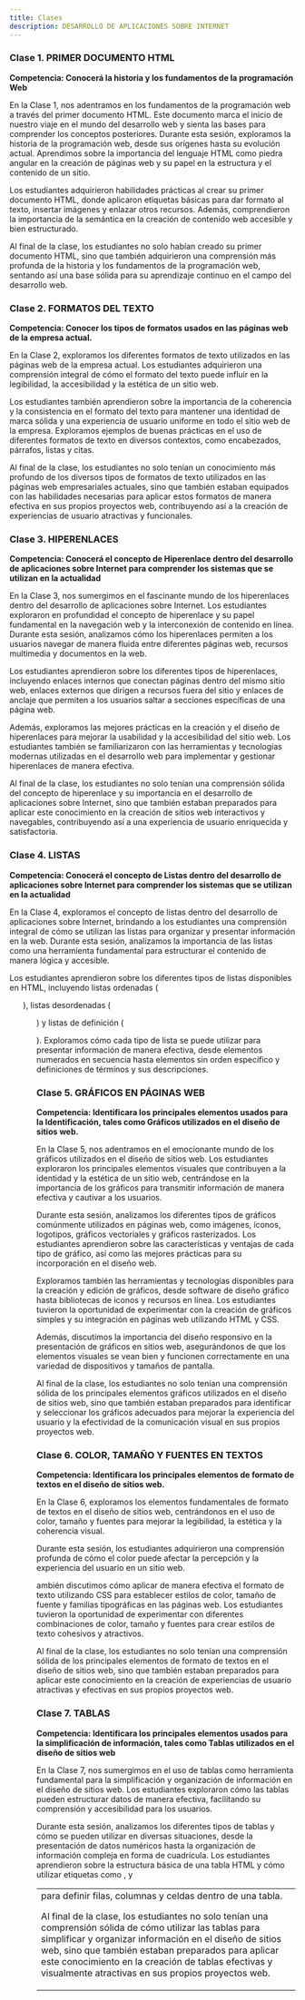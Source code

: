 ```yaml
---
title: Clases 
description: DESARROLLO DE APLICACIONES SOBRE INTERNET
---
```

### Clase 1. PRIMER DOCUMENTO HTML
**Competencia: Conocerá la historia y los fundamentos de la programación Web**

En la Clase 1, nos adentramos en los fundamentos de la programación web a través del primer documento HTML. Este documento marca el inicio de nuestro viaje en el mundo del desarrollo web y sienta las bases para comprender los conceptos posteriores. Durante esta sesión, exploramos la historia de la programación web, desde sus orígenes hasta su evolución actual. Aprendimos sobre la importancia del lenguaje HTML como piedra angular en la creación de páginas web y su papel en la estructura y el contenido de un sitio.

Los estudiantes adquirieron habilidades prácticas al crear su primer documento HTML, donde aplicaron etiquetas básicas para dar formato al texto, insertar imágenes y enlazar otros recursos. Además, comprendieron la importancia de la semántica en la creación de contenido web accesible y bien estructurado.

Al final de la clase, los estudiantes no solo habían creado su primer documento HTML, sino que también adquirieron una comprensión más profunda de la historia y los fundamentos de la programación web, sentando así una base sólida para su aprendizaje continuo en el campo del desarrollo web.

### Clase 2. FORMATOS DEL TEXTO
**Competencia: Conocer los tipos de formatos usados en las páginas web de la empresa actual.**

En la Clase 2, exploramos los diferentes formatos de texto utilizados en las páginas web de la empresa actual. Los estudiantes adquirieron una comprensión integral de cómo el formato del texto puede influir en la legibilidad, la accesibilidad y la estética de un sitio web. 

Los estudiantes también aprendieron sobre la importancia de la coherencia y la consistencia en el formato del texto para mantener una identidad de marca sólida y una experiencia de usuario uniforme en todo el sitio web de la empresa. Exploramos ejemplos de buenas prácticas en el uso de diferentes formatos de texto en diversos contextos, como encabezados, párrafos, listas y citas.

Al final de la clase, los estudiantes no solo tenían un conocimiento más profundo de los diversos tipos de formatos de texto utilizados en las páginas web empresariales actuales, sino que también estaban equipados con las habilidades necesarias para aplicar estos formatos de manera efectiva en sus propios proyectos web, contribuyendo así a la creación de experiencias de usuario atractivas y funcionales.

### Clase 3. HIPERENLACES
**Competencia: Conocerá el concepto de Hiperenlace dentro del desarrollo de aplicaciones sobre Internet para comprender los sistemas que se utilizan en la actualidad**

En la Clase 3, nos sumergimos en el fascinante mundo de los hiperenlaces dentro del desarrollo de aplicaciones sobre Internet. Los estudiantes exploraron en profundidad el concepto de hiperenlace y su papel fundamental en la navegación web y la interconexión de contenido en línea. Durante esta sesión, analizamos cómo los hiperenlaces permiten a los usuarios navegar de manera fluida entre diferentes páginas web, recursos multimedia y documentos en la web.

Los estudiantes aprendieron sobre los diferentes tipos de hiperenlaces, incluyendo enlaces internos que conectan páginas dentro del mismo sitio web, enlaces externos que dirigen a recursos fuera del sitio y enlaces de anclaje que permiten a los usuarios saltar a secciones específicas de una página web.

Además, exploramos las mejores prácticas en la creación y el diseño de hiperenlaces para mejorar la usabilidad y la accesibilidad del sitio web. Los estudiantes también se familiarizaron con las herramientas y tecnologías modernas utilizadas en el desarrollo web para implementar y gestionar hiperenlaces de manera efectiva.

Al final de la clase, los estudiantes no solo tenían una comprensión sólida del concepto de hiperenlace y su importancia en el desarrollo de aplicaciones sobre Internet, sino que también estaban preparados para aplicar este conocimiento en la creación de sitios web interactivos y navegables, contribuyendo así a una experiencia de usuario enriquecida y satisfactoria.

### Clase 4. LISTAS
**Competencia: Conocerá el concepto de Listas dentro del desarrollo de aplicaciones sobre Internet para comprender los sistemas que se utilizan en la actualidad**

En la Clase 4, exploramos el concepto de listas dentro del desarrollo de aplicaciones sobre Internet, brindando a los estudiantes una comprensión integral de cómo se utilizan las listas para organizar y presentar información en la web. Durante esta sesión, analizamos la importancia de las listas como una herramienta fundamental para estructurar el contenido de manera lógica y accesible.

Los estudiantes aprendieron sobre los diferentes tipos de listas disponibles en HTML, incluyendo listas ordenadas (<ol>), listas desordenadas (<ul>) y listas de definición (<dl>). Exploramos cómo cada tipo de lista se puede utilizar para presentar información de manera efectiva, desde elementos numerados en secuencia hasta elementos sin orden específico y definiciones de términos y sus descripciones.

### Clase 5. GRÁFICOS EN PÁGINAS WEB
**Competencia: Identificara los principales elementos usados para la Identificación, tales como Gráficos utilizados en el diseño de sitios web.**

En la Clase 5, nos adentramos en el emocionante mundo de los gráficos utilizados en el diseño de sitios web. Los estudiantes exploraron los principales elementos visuales que contribuyen a la identidad y la estética de un sitio web, centrándose en la importancia de los gráficos para transmitir información de manera efectiva y cautivar a los usuarios.

Durante esta sesión, analizamos los diferentes tipos de gráficos comúnmente utilizados en páginas web, como imágenes, íconos, logotipos, gráficos vectoriales y gráficos rasterizados. Los estudiantes aprendieron sobre las características y ventajas de cada tipo de gráfico, así como las mejores prácticas para su incorporación en el diseño web.

Exploramos también las herramientas y tecnologías disponibles para la creación y edición de gráficos, desde software de diseño gráfico hasta bibliotecas de iconos y recursos en línea. Los estudiantes tuvieron la oportunidad de experimentar con la creación de gráficos simples y su integración en páginas web utilizando HTML y CSS.

Además, discutimos la importancia del diseño responsivo en la presentación de gráficos en sitios web, asegurándonos de que los elementos visuales se vean bien y funcionen correctamente en una variedad de dispositivos y tamaños de pantalla.

Al final de la clase, los estudiantes no solo tenían una comprensión sólida de los principales elementos gráficos utilizados en el diseño de sitios web, sino que también estaban preparados para identificar y seleccionar los gráficos adecuados para mejorar la experiencia del usuario y la efectividad de la comunicación visual en sus propios proyectos web.

### Clase 6. COLOR, TAMAÑO Y FUENTES EN TEXTOS
**Competencia: Identificara los principales elementos de formato de textos en el diseño de sitios web.**

En la Clase 6, exploramos los elementos fundamentales de formato de textos en el diseño de sitios web, centrándonos en el uso de color, tamaño y fuentes para mejorar la legibilidad, la estética y la coherencia visual.

Durante esta sesión, los estudiantes adquirieron una comprensión profunda de cómo el color puede afectar la percepción y la experiencia del usuario en un sitio web.

ambién discutimos cómo aplicar de manera efectiva el formato de texto utilizando CSS para establecer estilos de color, tamaño de fuente y familias tipográficas en las páginas web. Los estudiantes tuvieron la oportunidad de experimentar con diferentes combinaciones de color, tamaño y fuentes para crear estilos de texto cohesivos y atractivos.

Al final de la clase, los estudiantes no solo tenían una comprensión sólida de los principales elementos de formato de textos en el diseño de sitios web, sino que también estaban preparados para aplicar este conocimiento en la creación de experiencias de usuario atractivas y efectivas en sus propios proyectos web.

### Clase 7. TABLAS
**Competencia: Identificara los principales elementos usados para la simplificación de información, tales como Tablas utilizados en el diseño de sitios web**

En la Clase 7, nos sumergimos en el uso de tablas como herramienta fundamental para la simplificación y organización de información en el diseño de sitios web. Los estudiantes exploraron cómo las tablas pueden estructurar datos de manera efectiva, facilitando su comprensión y accesibilidad para los usuarios.

Durante esta sesión, analizamos los diferentes tipos de tablas y cómo se pueden utilizar en diversas situaciones, desde la presentación de datos numéricos hasta la organización de información compleja en forma de cuadrícula. Los estudiantes aprendieron sobre la estructura básica de una tabla HTML y cómo utilizar etiquetas como <table>, <tr> y <td> para definir filas, columnas y celdas dentro de una tabla.

Al final de la clase, los estudiantes no solo tenían una comprensión sólida de cómo utilizar las tablas para simplificar y organizar información en el diseño de sitios web, sino que también estaban preparados para aplicar este conocimiento en la creación de tablas efectivas y visualmente atractivas en sus propios proyectos web.